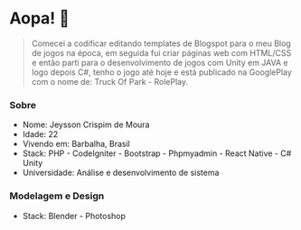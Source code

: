# Aopa! 🤙
> Comecei a codificar editando templates de Blogspot para o meu Blog de jogos na época, em seguida fui criar páginas web com HTML/CSS e então parti para o desenvolvimento de jogos com Unity em JAVA e logo depois C#, tenho o jogo até hoje e está publicado na GooglePlay com o nome de: Truck Of Park - RolePlay.

### Sobre
- Nome: Jeysson Crispim de Moura
- Idade: 22
- Vivendo em: Barbalha, Brasil
- Stack: PHP - CodeIgniter - Bootstrap - Phpmyadmin - React Native - C# Unity
- Universidade: Análise e desenvolvimento de sistema

### Modelagem e Design
- Stack: Blender - Photoshop 
